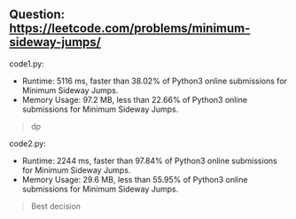## Question: https://leetcode.com/problems/minimum-sideway-jumps/

code1.py:
* Runtime: 5116 ms, faster than 38.02% of Python3 online submissions for Minimum Sideway Jumps.
* Memory Usage: 97.2 MB, less than 22.66% of Python3 online submissions for Minimum Sideway Jumps.
> dp

code2.py:
* Runtime: 2244 ms, faster than 97.84% of Python3 online submissions for Minimum Sideway Jumps.
* Memory Usage: 29.6 MB, less than 55.95% of Python3 online submissions for Minimum Sideway Jumps.
> Best decision